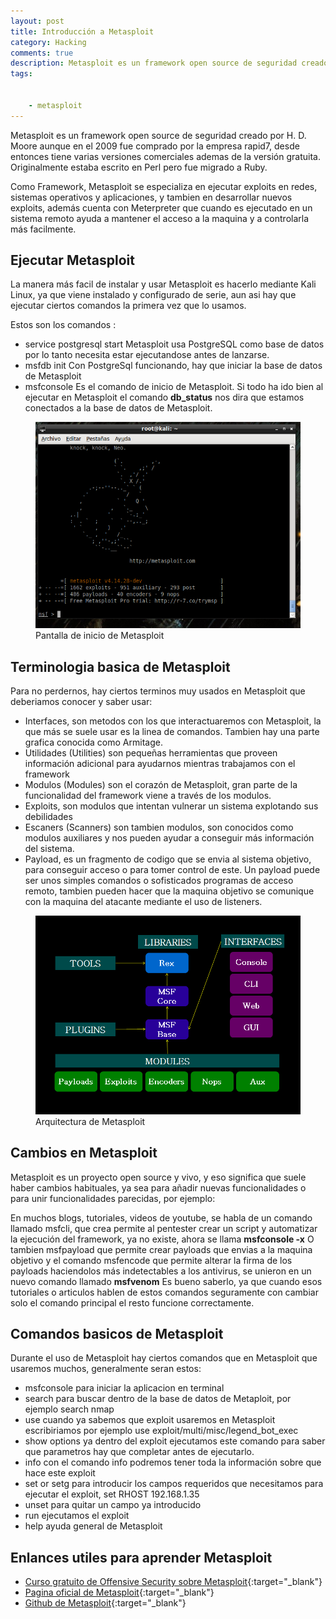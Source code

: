 ```yaml
---
layout: post
title: Introducción a Metasploit
category: Hacking
comments: true
description: Metasploit es un framework open source de seguridad creado por H. D. Moore aunque en el 2009 fue comprado por la empresa rapid7, desde entonces tiene varias versiones comerciales ademas de la versión gratuita. Originalmente estaba escrito en Perl pero fue migrado a Ruby.
tags:       


    - metasploit
---
```


Metasploit es un framework open source de seguridad creado por H. D. Moore aunque en el 2009 fue comprado por la empresa rapid7, desde entonces tiene varias versiones comerciales ademas de la versión gratuita. Originalmente estaba escrito en Perl pero fue migrado a Ruby.

Como Framework, Metasploit se especializa en ejecutar exploits en redes, sistemas operativos y aplicaciones, y tambien en desarrollar nuevos exploits, además cuenta con Meterpreter que cuando es ejecutado en un sistema remoto ayuda a mantener el acceso a la maquina y a controlarla más facilmente.

## Ejecutar Metasploit

La manera más facil de instalar y usar Metasploit es hacerlo mediante Kali Linux,  ya que viene instalado y configurado de serie, aun asi hay que ejecutar ciertos comandos la primera vez que lo usamos.

Estos son los comandos :

* service postgresql start    Metasploit usa PostgreSQL como base de datos por lo tanto necesita estar ejecutandose antes de lanzarse.
* msfdb init  Con PostgreSql funcionando, hay que iniciar la base de datos de Metasploit
* msfconsole  Es el comando de inicio de Metasploit. Si todo ha ido bien al ejecutar en Metasploit el comando __db_status__ nos dira que estamos conectados a la base de datos de Metasploit.

<figure>
<img alt="Pantalla inicio de Metasploit" src="/resources/images/metasploit-intro.png"/>
<figcaption>
Pantalla de inicio de Metasploit
</figcaption>
</figure>


## Terminologia basica de Metasploit

Para no perdernos, hay ciertos terminos muy usados en Metasploit que deberiamos conocer y saber usar: 

* Interfaces, son metodos con los que interactuaremos con Metasploit, la que más se suele usar es la linea de comandos. Tambien hay una parte grafica conocida como Armitage.
* Utilidades (Utilities) son pequeñas herramientas que proveen información adicional para ayudarnos mientras trabajamos con el framework
* Modulos (Modules) son el corazón de Metasploit, gran parte de la funcionalidad del framework viene a través de los modulos.
* Exploits, son modulos que intentan vulnerar un sistema explotando sus debilidades
* Escaners (Scanners) son tambien modulos, son conocidos como modulos auxiliares y nos pueden ayudar a conseguir más información del sistema.
* Payload, es un fragmento de codigo que se envia al sistema objetivo, para conseguir acceso o para tomer control de este. Un payload puede ser unos simples comandos o sofisticados programas de acceso remoto, tambien pueden hacer que la maquina objetivo se comunique con la maquina del atacante mediante el uso de listeners.

<figure>
<img alt="Arquitectura de Metasploit" class="img img-responsive" src="/resources/images/Metasploit-arquitectura.png"/>
<figcaption>
Arquitectura de Metasploit
</figcaption>
</figure>


## Cambios en Metasploit

Metasploit es un proyecto open source y vivo, y eso significa que suele haber cambios habituales, ya sea para añadir nuevas funcionalidades o para unir funcionalidades parecidas, por ejemplo:

En muchos blogs, tutoriales, videos de youtube, se habla de un comando llamado msfcli, que crea permite al pentester crear un script y automatizar la ejecución del framework, ya no existe, ahora se llama __msfconsole -x__
O tambien msfpayload que permite crear payloads que envias a la maquina objetivo y el comando msfencode que permite alterar la firma de los payloads haciendolos más indetectables a los antivirus, se unieron en un nuevo comando llamado __msfvenom__
Es bueno saberlo, ya que cuando esos tutoriales o articulos hablen de estos comandos seguramente con cambiar solo el comando principal el resto funcione correctamente.



## Comandos basicos de Metasploit

Durante el uso de Metasploit hay ciertos comandos que en Metasploit que usaremos muchos, generalmente seran estos:

* msfconsole para iniciar la aplicacion en terminal
* search para buscar dentro de la base de datos de Metaploit, por ejemplo search nmap
* use  cuando ya sabemos que exploit usaremos en Metasploit escribiriamos por ejemplo use  exploit/multi/misc/legend_bot_exec   
* show options ya dentro del exploit ejecutamos este comando para saber que parametros hay que completar antes de ejecutarlo.
* info con el comando info podremos tener toda la información sobre que hace este exploit
* set or setg  para introducir los campos requeridos que necesitamos para ejecutar el exploit, set RHOST 192.168.1.35
* unset para quitar un campo ya introducido
* run  ejecutamos el exploit
* help ayuda general de Metasploit


## Enlances utiles para aprender Metasploit

* [Curso gratuito de Offensive Security sobre Metasploit](https://www.offensive-security.com/metasploit-unleashed/){:target="_blank"}
* [Pagina oficial de Metasploit](https://www.rapid7.com/products/metasploit/){:target="_blank"}
* [Github de Metasploit](https://github.com/rapid7/metasploit-framework){:target="_blank"}






